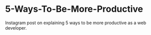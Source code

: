 # 5-Ways-To-Be-More-Productive
Instagram post on explaining 5 ways to be more productive as a web developer.
